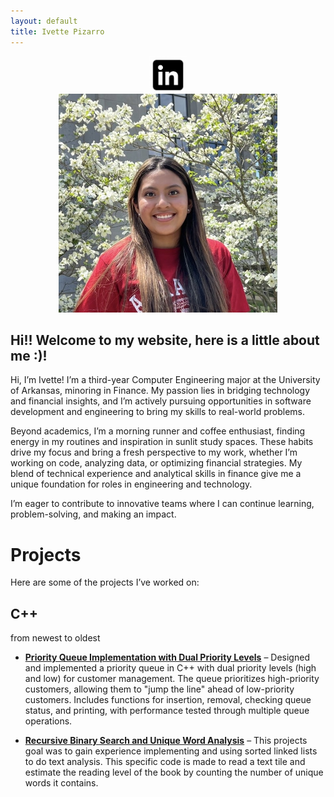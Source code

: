 ```yaml
---
layout: default
title: Ivette Pizarro
---
```


<a href="https://www.linkedin.com/in/ipizarro26" target="_blank">
    <img src="https://github.com/Ivette174/Ivette174.github.io/blob/main/pngwing.com.png?raw=true" alt="LinkedIn Profile" width="60px" style="display: block; margin: 0 auto;" />
</a>

<div style="text-align: center;">
  <img src="https://github.com/Ivette174/Ivette174.github.io/blob/main/IMG_6767.JPG?raw=true" alt="My Photo" width="350px" />
</div>



## Hi!! Welcome to my website, here is a little about me :)!
Hi, I’m Ivette! I’m a third-year Computer Engineering major at the University of Arkansas, minoring in Finance. My passion lies in bridging technology and financial insights, and I’m actively pursuing opportunities in software development and engineering to bring my skills to real-world problems.

Beyond academics, I’m a morning runner and coffee enthusiast, finding energy in my routines and inspiration in sunlit study spaces. These habits drive my focus and bring a fresh perspective to my work, whether I’m working on code, analyzing data, or optimizing financial strategies. My blend of technical experience and analytical skills in finance give me a unique foundation for roles in engineering and technology.

I’m eager to contribute to innovative teams where I can continue learning, problem-solving, and making an impact.
# Projects

Here are some of the projects I’ve worked on:

## C++ 
from newest to oldest

- **[Priority Queue Implementation with Dual Priority Levels](https://github.com/Ivette174/queue_project)** – Designed and implemented a priority queue in C++ with dual priority levels (high and low) for customer management. The queue prioritizes high-priority customers, allowing them to "jump the line" ahead of low-priority customers. Includes functions for insertion, removal, checking queue status, and printing, with performance tested through multiple queue operations.


- **[Recursive Binary Search and Unique Word Analysis](https://github.com/Ivette174/Ivette174.github.io/blob/main/mainp4.cpp)** – This projects goal was to gain experience implementing and using sorted linked lists to do text analysis. This specific code is made to read a text tile and estimate the reading level of the book by counting the number of unique words it contains.
